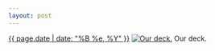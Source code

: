 ```yaml
---
layout: post
---
```


<p>
  <time><a href="/463">{{ page.date | date: "%B %e, %Y" }}</a></time>
  <a href="/463"><img src="{{ site.assets_url }}/463-640.jpg" srcset="{{ site.assets_url }}/463-1280.jpg 1280w, {{ site.assets_url }}/463-960.jpg 960w, {{ site.assets_url }}/463-640.jpg 640w, {{ site.assets_url }}/463-320.jpg 320w" sizes="(min-width: 700px) 50vw, calc(100vw - 2rem)" alt="Our deck." /></a>
  <span>Our deck.</span>
</p>
